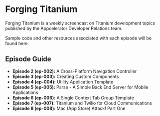 # Forging Titanium

Forging Titanium is a weekly screencast on Titanium development topics published by the Appcelerator Developer Relations team.

Sample code and other resources associated with each episode will be found here.

## Episode Guide

* __Episode 2 (ep-002):__ A Cross-Platform Navigation Controller
* __Episode 3 (ep-003):__ Creating Custom Components
* __Episode 4 (ep-004):__ Utility Application Template
* __Episode 5 (ep-005):__ Parse - A Simple Back End Server for Mobile Applications
* __Episode 6 (ep-006):__ A Single Context Tab Group Template
* __Episode 7 (ep-007):__ Titanium and Twilio for Cloud Communications
* __Episode 8 (ep-008):__ Mac (App Store) Attack! Part One